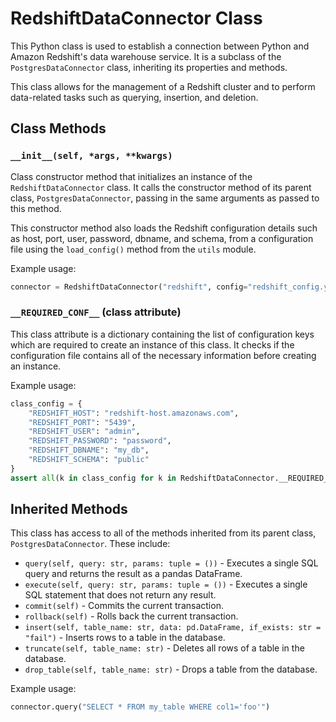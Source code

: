 # RedshiftDataConnector Class

This Python class is used to establish a connection between Python and Amazon Redshift's data warehouse service. It is a subclass of the `PostgresDataConnector` class, inheriting its properties and methods.

This class allows for the management of a Redshift cluster and to perform data-related tasks such as querying, insertion, and deletion.

## Class Methods

### `__init__(self, *args, **kwargs)`

Class constructor method that initializes an instance of the `RedshiftDataConnector` class. It calls the constructor method of its parent class, `PostgresDataConnector`, passing in the same arguments as passed to this method.

This constructor method also loads the Redshift configuration details such as host, port, user, password, dbname, and schema, from a configuration file using the `load_config()` method from the `utils` module.

Example usage:
```python
connector = RedshiftDataConnector("redshift", config="redshift_config.yml")
```

### `__REQUIRED_CONF__` (class attribute)

This class attribute is a dictionary containing the list of configuration keys which are required to create an instance of this class. It checks if the configuration file contains all of the necessary information before creating an instance.

Example usage:
```python
class_config = {
    "REDSHIFT_HOST": "redshift-host.amazonaws.com",
    "REDSHIFT_PORT": "5439",
    "REDSHIFT_USER": "admin",
    "REDSHIFT_PASSWORD": "password",
    "REDSHIFT_DBNAME": "my_db",
    "REDSHIFT_SCHEMA": "public"
}
assert all(k in class_config for k in RedshiftDataConnector.__REQUIRED_CONF__["config"])
```

## Inherited Methods

This class has access to all of the methods inherited from its parent class, `PostgresDataConnector`. These include:

- `query(self, query: str, params: tuple = ())` - Executes a single SQL query and returns the result as a pandas DataFrame.
- `execute(self, query: str, params: tuple = ())` - Executes a single SQL statement that does not return any result.
- `commit(self)` - Commits the current transaction.
- `rollback(self)` - Rolls back the current transaction.
- `insert(self, table_name: str, data: pd.DataFrame, if_exists: str = "fail")` - Inserts rows to a table in the database.
- `truncate(self, table_name: str)` - Deletes all rows of a table in the database.
- `drop_table(self, table_name: str)` - Drops a table from the database.

Example usage:
```python
connector.query("SELECT * FROM my_table WHERE col1='foo'")
```